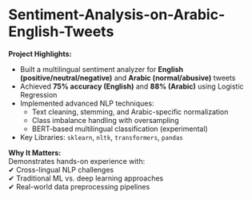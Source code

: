 # Sentiment-Analysis-on-Arabic-English-Tweets

**Project Highlights:**  
- Built a multilingual sentiment analyzer for **English (positive/neutral/negative)** and **Arabic (normal/abusive)** tweets  
- Achieved **75% accuracy (English)** and **88% (Arabic)** using Logistic Regression  
- Implemented advanced NLP techniques:  
  - Text cleaning, stemming, and Arabic-specific normalization  
  - Class imbalance handling with oversampling  
  - BERT-based multilingual classification (experimental)  
- Key Libraries: `sklearn`, `nltk`, `transformers`, `pandas`  

**Why It Matters:**  
Demonstrates hands-on experience with:  
✔ Cross-lingual NLP challenges  
✔ Traditional ML vs. deep learning approaches  
✔ Real-world data preprocessing pipelines  
